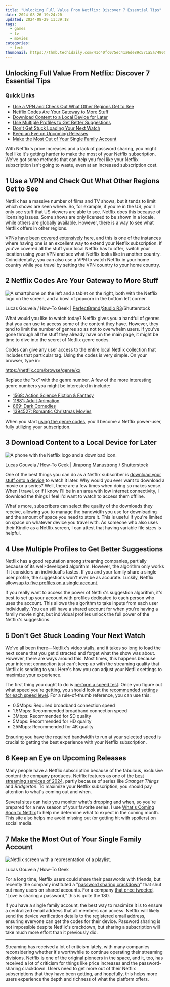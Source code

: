 ```yaml
---
title: "Unlocking Full Value From Netflix: Discover 7 Essential Tips"
date: 2024-08-26 19:24:20
updated: 2024-08-29 11:39:18
tags:
  - games
  - tv
  - movies
categories:
  - tech
thumbnail: https://thmb.techidaily.com/41c40fc075ec41a6de89c571a5a74900b640b77fd911558c6dd5abd8173773bf.jpg
---
```


## Unlocking Full Value From Netflix: Discover 7 Essential Tips

### Quick Links

* [Use a VPN and Check Out What Other Regions Get to See](https://change-location.techidaily.com/which-pokemon-can-evolve-with-a-moon-stone-for-vivo-t2-5g-drfone-by-drfone-virtual-android/)
* [Netflix Codes Are Your Gateway to More Stuff](https://screen-mirroring-recording.techidaily.com/new-2024-approved-capturing-games-like-a-pro-app-rundown/)
* [Download Content to a Local Device for Later](https://pokemon-go-android.techidaily.com/ways-to-trade-pokemon-go-from-far-away-on-honor-magic-vs-2-drfone-by-drfone-virtual-android/)
* [Use Multiple Profiles to Get Better Suggestions](https://easy-unlock-android.techidaily.com/complete-review-and-guide-to-techeligible-frp-bypass-and-more-for-poco-m6-pro-4g-by-drfone-android/)
* [Don't Get Stuck Loading Your Next Watch](https://screen-mirror.techidaily.com/in-2024-how-to-stream-anything-from-samsung-galaxy-m54-5g-to-apple-tv-drfone-by-drfone-android/)
* [Keep an Eye on Upcoming Releases](https://ai-video-tools.techidaily.com/new-2024-approved-top-5-free-mov-file-mergers-for-seamless-video-editing/)
* [Make the Most Out of Your Single Family Account](https://youtube-blog.techidaily.com/ed-syncopate-sound-and-picture-youtubes-audio-editing-techniques-for-2024/)

 With Netflix's price increases and a lack of password sharing, you might feel like it's getting harder to make the most of your Netflix subscription. We've got some methods that can help you feel like your Netflix subscription isn't going to waste, even at an increased subscription cost.

## 1  Use a VPN and Check Out What Other Regions Get to See 

 Netflix has a massive number of films and TV shows, but it tends to limit which shows are seen where. So, for example, if you're in the US, you'll only see stuff that US viewers are able to see. Netflix does this because of licensing issues. Some shows are only licensed to be shown in a locale, while others are globally available. However, there is a way to see what Netflix offers in other regions.

[VPNs have been covered extensively here](https://extra-guidance.techidaily.com/2024-approved-masterclass-in-3d-color-grading-with-custom-luts/), and this is one of the instances where having one is an excellent way to extend your Netflix subscription. If you've covered all the stuff your local Netflix has to offer, switch your location using your VPN and see what Netflix looks like in another country. Coincidentally, you can also use a VPN to watch Netflix in your home country while you travel by setting the VPN country to your home country.

## 2  Netflix Codes Are Your Gateway to More Stuff 

![A smartphone on the left and a tablet on the right, both with the Netflix logo on the screen, and a bowl of popcorn in the bottom left corner](https://static1.howtogeekimages.com/wordpress/wp-content/uploads/2024/05/a-smartphone-on-the-left-and-a-tablet-on-the-right-both-with-the-netflix-logo-on-the-screen-and-a-bowl-of-popcorn-in-the-bottom-left-corner.jpg) 

Lucas Gouveia / How-To Geek | [PerfectBrand](https://www.shutterstock.com/image-photo/netflix-on-phone-enjoy-picture-iphone-1468772819)/[Studio R3](https://www.shutterstock.com/image-photo/new-york-usa-october-12-2018-1200786709)/Shutterstock

 What would you like to watch today? Netflix gives you a handful of genres that you can use to access some of the content they have. However, they tend to limit the number of genres so as not to overwhelm users. If you've gone through all the stuff they already have on the main page, it might be time to dive into the secret of Netflix genre codes.

 Codes can give any user access to the entire local Netflix collection that includes that particular tag. Using the codes is very simple. On your browser, type in:

https://netflix.com/browse/genre/xx

 Replace the "xx" with the genre number. A few of the more interesting genre numbers you might be interested in include:

* [1568: Action Science Fiction & Fantasy](https://www.netflix.com/browse/genre/1568)
* [11881: Adult Animation](https://www.netflix.com/browse/genre/11881)
* [869: Dark Comedies](https://www.netflix.com/browse/genre/869)
* [1394527: Romantic Christmas Movies](https://www.netflix.com/gb/browse/genre/1394527)

 When you start [using the genre codes](https://www.netflix-codes.com/), you'll become a Netflix power-user, fully utilizing your subscription.

## 3  Download Content to a Local Device for Later 

![A phone with the Netflix logo and a download icon.](https://static1.howtogeekimages.com/wordpress/wp-content/uploads/2024/07/a-phone-with-the-netflix-logo-and-a-download-icon.jpg) 

Lucas Gouveia / How-To Geek | [Jirapong Manustrong](https://www.shutterstock.com/image-photo/chiang-mai-thailand-jul-09-2022-2181837395) / Shutterstock

 One of the best things you can do as a Netflix subscriber is [download your stuff onto a device](https://screen-capture.techidaily.com/updated-maximizing-harvests-with-ideal-valheim-seeds-for-2024/) to watch it later. Why would you ever want to download a movie or a series? Well, there are a few times when doing so makes sense. When I travel, or if I know I'll be in an area with low internet connectivity, I download the things I feel I'd want to watch to access them offline.

 What's more, subscribers can select the quality of the downloads they receive, allowing you to manage the bandwidth you use for downloading and the amount of space you need to store it. This is useful if you're limited on space on whatever device you travel with. As someone who also uses their Kindle as a Netflix screen, I can attest that having variable file sizes is helpful.

## 4  Use Multiple Profiles to Get Better Suggestions 

 Netflix has a good reputation among streaming companies, partially because of its well-developed algorithm. However, the algorithm only works if it considers an individual's tastes. If you and your family share a single user profile, the suggestions won't ever be as accurate. Luckily, Netflix allows[up to five profiles on a single account](https://help.netflix.com/en/node/10421).

 If you really want to access the power of Netflix's suggestion algorithm, it's best to set up your account with profiles dedicated to each person who uses the account. This allows the algorithm to take inputs from each user individually. You can still have a shared account for when you're having a family movie night, but individual profiles unlock the full power of the Netflix's suggestions.

## 5  Don't Get Stuck Loading Your Next Watch 

 We've all been there—Netflix's video stalls, and it takes so long to load the next scene that you get distracted and forget what the show was about. However, there are ways around this. Most times, this happens because your internet connection just can't keep up with the streaming quality that Netflix is sending to you. Here's how you can adjust your Netflix settings to maximize your experience.

 The first thing you ought to do is [perform a speed test](https://some-techniques.techidaily.com/updated-hidden-insights-for-importer-mastery-on-windows-10/). Once you figure out what speed you're getting, you should look at the [recommended settings for each speed level](https://help.netflix.com/en/node/306). For a rule-of-thumb reference, you can use this:

* 0.5Mbps: Required broadband connection speed
* 1.5Mbps: Recommended broadband connection speed
* 3Mbps: Recommended for SD quality
* 5Mbps: Recommended for HD quality
* 25Mbps: Recommended for 4K quality

 Ensuring you have the required bandwidth to run at your selected speed is crucial to getting the best experience with your Netflix subscription.

## 6  Keep an Eye on Upcoming Releases 

 Many people have a Netflix subscription because of the fabulous, exclusive content the company produces. Netflix features as one of the [best streaming services of 2024,](https://howto.techidaily.com/fix-samsung-galaxy-m14-5g-android-system-webview-crash-2024-issue-drfone-by-drfone-fix-android-problems-fix-android-problems/) partly because of series like _Stranger Things_ and _Bridgerton_. To maximize your Netflix subscription, you should pay attention to what's coming out and when.

 Several sites can help you monitor what's dropping and when, so you're prepared for a new season of your favorite series. I use [What's Coming Soon to Netflix](https://www.whats-on-netflix.com/coming-soon/) to help me determine what to expect in the coming month. This site also helps me avoid missing out (or getting hit with spoilers) on social media.

## 7  Make the Most Out of Your Single Family Account 

![Netflix screen with a representation of a playlist.](https://static1.howtogeekimages.com/wordpress/wp-content/uploads/2024/05/netflix-screen-with-a-representation-of-a-playlist.jpg) 

Lucas Gouveia / How-To Geek

 For a long time, Netflix users could share their passwords with friends, but recently the company instituted a "[password sharing crackdown](https://facebook-record-videos.techidaily.com/updated-2024-approved-does-rapid-subscription-improve-video-watching/)" that shut out many users on shared accounts. For a company [that once tweeted](https://x.com/netflix/status/840276073040371712?lang=en), "Love is sharing a password," this is quite the 180.

 If you have a single family account, the best way to maximize it is to ensure a centralized email address that all members can access. Netflix will likely send the device verification details to the registered email address, ensuring everyone can get the codes for their device. Password sharing is not impossible despite Netflix's crackdown, but sharing a subscription will take much more effort than it previously did.

---

 Streaming has received a lot of criticism lately, with many companies reconsidering whether it's worthwhile to continue operating their streaming divisions. Netflix is one of the original pioneers in the space, and it, too, has received a lot of criticism for things like price increases and the password-sharing crackdown. Users need to get more out of their Netflix subscriptions that they have been getting, and hopefully, this helps more users experience the depth and richness of what the platform offers.

<ins class="adsbygoogle"
     style="display:block"
     data-ad-format="autorelaxed"
     data-ad-client="ca-pub-7571918770474297"
     data-ad-slot="1223367746"></ins>



<ins class="adsbygoogle"
     style="display:block"
     data-ad-client="ca-pub-7571918770474297"
     data-ad-slot="8358498916"
     data-ad-format="auto"
     data-full-width-responsive="true"></ins>
